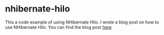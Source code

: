 # nhibernate-hilo
This a code example of using NHibernate Hilo. I wrote a blog post on how to use NHibernate Hilo. You can find the blog post [here](https://www.thomashuysmans.be/nhibernate-hilo/).
